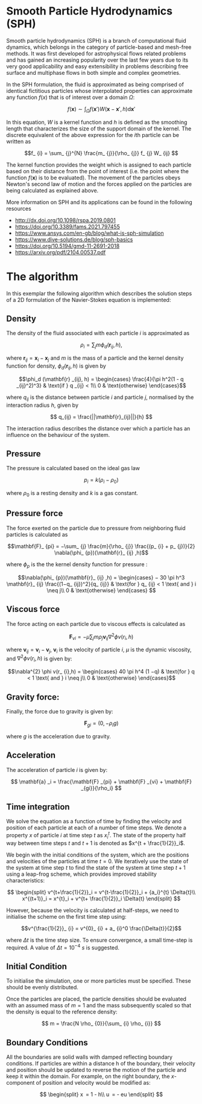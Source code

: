 # Smooth Particle Hydrodynamics (SPH)

Smooth particle hydrodynamics (SPH) is a branch of computational fluid dynamics, which belongs in the category of particle-based and mesh-free methods. It was first developed for astrophysical flows related problems and has gained an increasing popularity over the last few years due to its very good applicability and easy extensibility in problems describing free surface and multiphase flows in both simple and complex geometries.

In the SPH formulation, the fluid is approximated as being comprised of identical fictitious particles whose interpolated properties can approximate any function $f(x)$ that is of interest over a domain $\Omega$:

$$ f(\mathbf{x}) \sim \int_{\Omega} f(\mathbf{x}')W(\mathbf{x}-\mathbf{x}',h) \mathrm{d}\mathbf{x}' $$

In this equation, $W$ is a kernel function and $h$ is defined as the smoothing length that characterizes the size of the support domain of the kernel. The discrete equivalent of the above expression for the $i$th particle can be written as

$$f_ {i} = \sum_ {j}^{N} \frac{m_ {j}}{\rho_ {j}} f_ {j} W_ {ij} $$

The kernel function provides the weight which is assigned to each particle based on their distance from the point of interest (i.e. the point where the function $f(\mathbf{x})$ is to be evaluated). The movement of the particles obeys Newton's second law of motion and the forces applied on the particles are being calculated as explained above.

More information on SPH and its applications can be found in the following resources

- http://dx.doi.org/10.1098/rspa.2019.0801
- https://doi.org/10.3389/fams.2021.797455
- https://www.ansys.com/en-gb/blog/what-is-sph-simulation
- https://www.dive-solutions.de/blog/sph-basics
- https://doi.org/10.5194/gmd-11-2691-2018
- https://arxiv.org/pdf/2104.00537.pdf

# The algorithm

In this exemplar the following algorithm which describes the solution steps of a 2D formulation of the Navier-Stokes equation is implemented:

## Density

The density of the fluid associated with each particle $i$ is approximated as

$$ \rho_i = \sum_{j} m \phi_d(\mathbf{r} _{ij}, h), $$

where $\mathbf{r}_ {ij} = \mathbf{x}_ {i} − \mathbf{x}_ {j}$ and $m$ is the mass of a particle and the kernel density function for density, $\phi_ {d}(\mathbf{r}_ {ij},h)$ is given by 

$$\phi_d (\mathbf{r} _{ij}, h) = \begin{cases}
\frac{4}{\pi h^2(1 - q _{ij}^2)^3} & \text{if } q _{ij} < 1\\
0 & \text{otherwise}
\end{cases}$$

where $q_ {ij}$ is the distance between particle $i$ and particle $j$, normalised by the interaction radius $h$, given by

$$ q_{ij} = \frac{||\mathbf{r}_{ij}||}{h} $$

The interaction radius describes the distance over which a particle has an influence on the behaviour of the system.

## Pressure

The pressure is calculated based on the ideal gas law

$$p_ {i} = k(\rho_ {i} −\rho_ {0})$$

where $\rho_ {0}$ is a resting density and $k$ is a gas constant.

## Pressure force

The force exerted on the particle due to pressure from neighboring fluid particles is calculated as

$$\mathbf{F}_ {pi} = −\sum_ {j} \frac{m}{\rho_ {j}} \frac{(p_ {i} + p_ {j})}{2} \nabla(\phi_ {p})(\mathbf{r}_ {ij} ,h)$$ 

where $\phi_p$ is the the kernel density function for pressure :

$$\nabla(\phi_ {p})(\mathbf{r}_ {ij} ,h) = \begin{cases}
− 30 \pi h^3 \mathbf{r}_ {ij} \frac{(1−q_ {ij})^2}{q_ {ij}} & \text{for } q_ {ij} < 1 \text{ and } i \neq j\\
0 & \text{otherwise}
\end{cases} $$


## Viscous force

The force acting on each particle due to viscous effects is calculated as

$$\mathbf{F}_ {vi} = −\mu \sum_ {j} m\rho_ {j} \mathbf{v}_ {ij} \nabla^{2} \phi v(r_ {i},h)$$

where $\mathbf{v}_ {ij} = \mathbf{v}_ {i} − \mathbf{v}_ {j}$, $\mathbf{v}_ {i}$ is the velocity of particle $i$, $\mu$ is the dynamic viscosity, and $\nabla^{2} \phi v(r_ {i},h)$ is given by:

$$\nabla^{2} \phi v(r_ {i},h) = \begin{cases}
40 \pi h^4 (1 −q) & \text{for } q < 1 \text{ and } i \neq j\\
0 & \text{otherwise}
\end{cases}$$

## Gravity force:

Finally, the force due to gravity is given by:

$$\mathbf{F}_ {gi} = (0, −\rho_ {i}g)$$

where $g$ is the acceleration due to gravity.

## Acceleration

The acceleration of particle $i$ is given by:


$$ \mathbf{a} _i = \frac{\mathbf{F} _{pi} + \mathbf{F} _{vi} + \mathbf{F} _{gi}}{\rho_i} $$

## Time integration

We solve the equation as a function of time by finding the velocity and position of each particle at each of a number of time steps. We denote a property $x$ of particle $i$ at time step $t$ as $`x^{t}_i`$. The state of the property half way between time steps $t$ and $t + 1$ is denoted as $`x^{t + \frac{1}{2}}_i`$.

We begin with the initial conditions of the system, which are the positions and velocities of the particles at time $t = 0$. We iteratively use the state of the system at time step $t$ to find the state of the system at time step $t + 1$ using a leap-frog scheme, which provides improved stability characteristics:

$$
\begin{split}
  v^{t+\frac{1}{2}}_i = v^{t-\frac{1}{2}}_i + {a_i}^{t} \Delta{t}\\
  x^{(t+1)}_i = x^{t}_i + v^{t+ \frac{1}{2}}_i \Delta{t}
\end{split}
$$

However, because the velocity is calculated at half-steps, we need to initialise the scheme on the first time step using:

$$v^{\frac{1}{2}}_ {i} = v^{0}_ {i} + a_ {i}^0 \frac{\Delta{t}}{2}$$


where $\Delta t$ is the time step size. To ensure convergence, a small time-step is required. A value of $\Delta t = 10^{−4}$ $s$ is suggested.

## Initial Condition

To initialise the simulation, one or more particles must be specified. These should be evenly distributed.

Once the particles are placed, the particle densities should be evaluated with an assumed mass of $m = 1$ and the mass subsequently scaled so that the density is equal to the reference density:

$$ m = \frac{N \rho_ {0}}{\sum_ {i} \rho_ {i}} $$


## Boundary Conditions

All the boundaries are solid walls with damped reflecting boundary conditions. If particles are within a distance h of the boundary, their velocity and position should be updated to reverse the motion of the particle and keep it within the domain. For example, on the right boundary, the $x$-component of position and velocity would be modified as:

$$
\begin{split}
  x = 1 - h\\
  u = - eu
\end{split}
$$
